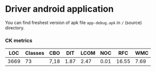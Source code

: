 # Driver android application

You can find freshest version of apk file ```app-debug.apk``` in ```/``` (source) directory.


### CK metrics

|LOC|Classes| CBO | DIT | LCOM | NOC | RFC | WMC
|--|--|--|--|--|--|--|--|
| 3669 | 73 | 7,18 | 1.87 | 2.47 | 0.01 | 16.55 | 7.69


